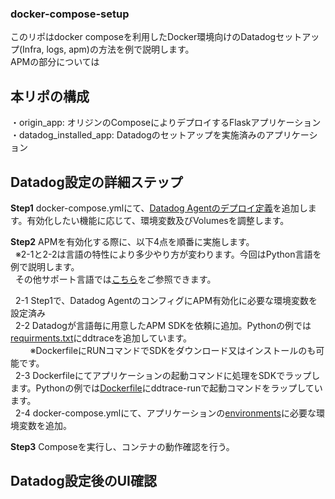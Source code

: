 ### docker-compose-setup  
このリポはdocker composeを利用したDocker環境向けのDatadogセットアップ(Infra, logs, apm)の方法を例で説明します。  
APMの部分については

## 本リポの構成  
・origin_app: オリジンのComposeによりデプロイするFlaskアプリケーション  
・datadog_installed_app: Datadogのセットアップを実施済みのアプリケーション  

## Datadog設定の詳細ステップ  
**Step1** docker-compose.ymlにて、[Datadog Agentのデプロイ定義](https://github.com/dd-japan/docker-compose-setup/blob/8adc0c0ba93ce06caaa053ff246be35d64ffef59/datadog_installed_app/docker-compose.yml#L25C1-L25C11)を追加します。有効化したい機能に応じて、環境変数及びVolumesを調整します。  

**Step2** APMを有効化する際に、以下4点を順番に実施します。  
&nbsp;&nbsp;※2-1と2-2は言語の特性により多少やり方が変わります。今回はPython言語を例で説明します。  
&nbsp;&nbsp;その他サポート言語では[こちら](https://docs.datadoghq.com/tracing/trace_collection/automatic_instrumentation/dd_libraries/)をご参照できます。  

&nbsp;&nbsp;2-1 Step1で、Datadog AgentのコンフィグにAPM有効化に必要な環境変数を設定済み  
&nbsp;&nbsp;2-2 Datadogが言語毎に用意したAPM SDKを依頼に追加。Pythonの例では[requirments.txt](https://github.com/dd-japan/docker-compose-setup/blob/4f7d220e55c65a08401a95b3157c6408793a2bba/datadog_installed_app/requirements.txt#L4)にddtraceを追加しています。  
&nbsp;&nbsp;&nbsp;&nbsp;&nbsp;&nbsp;&nbsp;&nbsp;※DockerfileにRUNコマンドでSDKをダウンロード又はインストールのも可能です。  
&nbsp;&nbsp;2-3 Dockerfileにてアプリケーションの起動コマンドに処理をSDKでラップします。Pythonの例では[Dockerfile](https://github.com/dd-japan/docker-compose-setup/blob/4f7d220e55c65a08401a95b3157c6408793a2bba/datadog_installed_app/Dockerfile#L36)にddtrace-runで起動コマンドをラップしています。  
&nbsp;&nbsp;2-4 docker-compose.ymlにて、アプリケーションの[environments](https://github.com/dd-japan/docker-compose-setup/blob/07826c8f6150d9c36f6122790dc77b7a06d80db4/datadog_installed_app/docker-compose.yml#L11)に必要な環境変数を追加。  

**Step3** Composeを実行し、コンテナの動作確認を行う。  

## Datadog設定後のUI確認


